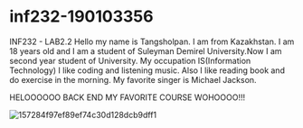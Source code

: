# inf232-190103356
INF232 - LAB2.2
Hello my name is Tangsholpan. I am from Kazakhstan. I am 18 years old and I am a student of Suleyman
Demirel University.Now I am second year student of University.
My occupation IS(Information Technology)
I like coding and listening music.
Also I like reading book and do exercise in the morning.
My favorite singer is Michael Jackson.

HELOOOOOO BACK END MY FAVORITE COURSE WOHOOOO!!!



![157284f97ef89ef74c30d128dcb9dff1](https://user-images.githubusercontent.com/57478403/107970239-0eb20200-6fdb-11eb-94c6-ac5317f08578.jpg)
